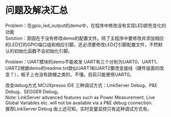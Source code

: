 # 问题及解决汇总

Problem：在gpio_led_output的demo中，在程序中修改没有实现LED颜色变化的功能    
Solution：原因在于没有修改demo的配置文件。除了主程序中要修改并添加相应的LED灯的GPIO端口组和相应引脚，还必须要修改LED灯引脚配置文件，不然默认的初始化函数不会初始化引脚。  

Problem：UART模块的demo不能收发
UART有三个分别为UART0、UART1、UART2根据demo的readme.txt貌似UART1和UART2要改变接线（硬件层面的改变？），板子上也没有跳帽之类的，不懂。目前只能使用UART0。

改变debug方式
MCUXpresso IDE 三种调试方式：LinkServer Debug、P&E Debug、SEGGER Debug。  
Note: LinkServer advanced features such as Power Measurement, Live Global Variables etc. will
not be available via a P&E debug connection.   
推荐LinkServer Debug 由上述可知，实时变量监控只有这种调试方式有。
